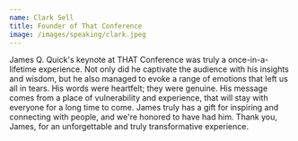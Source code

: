 ```yaml
---
name: Clark Sell
title: Founder of That Conference
image: /images/speaking/clark.jpeg
---
```


James Q. Quick's keynote at THAT Conference was truly a once-in-a-lifetime experience. Not only did he captivate the audience with his insights and wisdom, but he also managed to evoke a range of emotions that left us all in tears. His words were heartfelt; they were genuine. His message comes from a place of vulnerability and experience, that will stay with everyone for a long time to come. James truly has a gift for inspiring and connecting with people, and we're honored to have had him. Thank you, James, for an unforgettable and truly transformative experience.